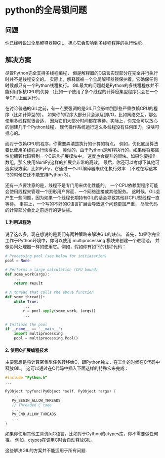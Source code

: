 # python的全局锁问题

## 问题
你已经听说过全局解释器锁GIL，担心它会影响到多线程程序的执行性能。

## 解决方案
尽管Python完全支持多线程编程， 但是解释器的C语言实现部分在完全并行执行时并不是线程安全的。 实际上，解释器被一个全局解释器锁保护着，它确保任何时候都只有一个Python线程执行。 GIL最大的问题就是Python的多线程程序并不能利用多核CPU的优势 （比如一个使用了多个线程的计算密集型程序只会在一个单CPU上面运行）。

在讨论普通的GIL之前，有一点要强调的是GIL只会影响到那些严重依赖CPU的程序（比如计算型的）。 如果你的程序大部分只会涉及到I/O，比如网络交互，那么使用多线程就很合适， 因为它们大部分时间都在等待。实际上，你完全可以放心的创建几千个Python线程， 现代操作系统运行这么多线程没有任何压力，没啥可担心的。

而对于依赖CPU的程序，你需要弄清楚执行的计算的特点。 例如，优化底层算法要比使用多线程运行快得多。 类似的，由于Python是解释执行的，如果你将那些性能瓶颈代码移到一个C语言扩展模块中， 速度也会提升的很快。如果你要操作数组，那么使用NumPy这样的扩展会非常的高效。 最后，你还可以考虑下其他可选实现方案，比如PyPy，它通过一个JIT编译器来优化执行效率 （不过在写这本书的时候它还不能支持Python 3）。

还有一点要注意的是，线程不是专门用来优化性能的。 一个CPU依赖型程序可能会使用线程来管理一个图形用户界面、一个网络连接或其他服务。 这时候，GIL会产生一些问题，因为如果一个线程长期持有GIL的话会导致其他非CPU型线程一直等待。 事实上，一个写的不好的C语言扩展会导致这个问题更加严重， 尽管代码的计算部分会比之前运行的更快些。

#### 1. 利用进程池
说了这么多，现在想说的是我们有两种策略来解决GIL的缺点。 首先，如果你完全工作于Python环境中，你可以使用 multiprocessing 模块来创建一个进程池， 并像协同处理器一样的使用它。例如，假如你有如下的线程代码：
```python
# Processing pool (see below for initiazation)
pool = None

# Performs a large calculation (CPU bound)
def some_work(args):
    ...
    return result

# A thread that calls the above function
def some_thread():
    while True:
        ...
        r = pool.apply(some_work, (args))
        ...

# Initiaze the pool
if __name__ == '__main__':
    import multiprocessing
    pool = multiprocessing.Pool()
```

#### 2. 使用C扩展编程技术
主要思想是将计算密集型任务转移给C，跟Python独立，在工作的时候在C代码中释放GIL。 这可以通过在C代码中插入下面这样的特殊宏来完成：
```C
#include "Python.h"
...

PyObject *pyfunc(PyObject *self, PyObject *args) {
   ...
   Py_BEGIN_ALLOW_THREADS
   // Threaded C code
   ...
   Py_END_ALLOW_THREADS
   ...
}
```
如果你使用其他工具访问C语言，比如对于Cython的ctypes库，你不需要做任何事。 例如，ctypes在调用C时会自动释放GIL。

这些解决GIL的方案并不能适用于所有问题.

